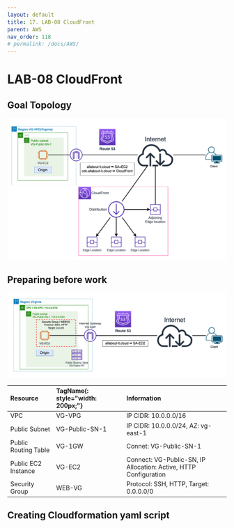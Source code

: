 ```yaml
---
layout: default
title: 17. LAB-08 CloudFront
parent: AWS
nav_order: 118
# permalink: /docs/AWS/
---
```

# LAB-08 CloudFront

## Goal Topology

![1](/docs/AWS/17.LAB08CloudFront/pics/1.png)

## Preparing before work

![2](/docs/AWS/17.LAB08CloudFront/pics/2.png)

| Resource     | TagName{: style="width: 200px;"} | Information |
|:-------------|:---------------|:----------------------|
| VPC          | VG-VPG         | IP CIDR: 10.0.0.0/16  |
| Public Subnet| VG-Public-SN-1 | IP CIDR: 10.0.0.0/24,  AZ: vg-east-1 |
| Public Routing Table  | VG-1GW | Connet: VG-Public-SN-1   |
| Public EC2 Instance | VG-EC2  | Connect: VG-Public-SN, IP Allocation: Active, HTTP Configuration | 
| Security Group | WEB-VG | Protocol: SSH, HTTP, Target: 0.0.0.0/0 |

## Creating Cloudformation yaml script  
